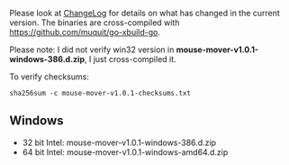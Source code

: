 Please look at [ChangeLog](ChangeLog.md) for details on what has changed in the current version. The binaries are cross-compiled with https://github.com/muquit/go-xbuild-go.

Please note: I did not verify win32 version in **mouse-mover-v1.0.1-windows-386.d.zip**, I just cross-compiled it.

To verify checksums: 
```
sha256sum -c mouse-mover-v1.0.1-checksums.txt
```

## Windows 
- 32 bit Intel: mouse-mover-v1.0.1-windows-386.d.zip
- 64 bit Intel: mouse-mover-v1.0.1-windows-amd64.d.zip


